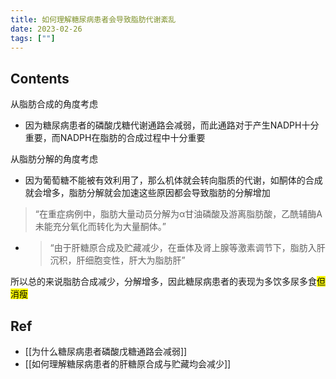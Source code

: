 ```yaml
---
title: 如何理解糖尿病患者会导致脂肪代谢紊乱
date: 2023-02-26
tags: [""]
--- 
```


## Contents

从脂肪合成的角度考虑
- 因为糖尿病患者的磷酸戊糖代谢通路会减弱，而此通路对于产生NADPH十分重要，而NADPH在脂肪的合成过程中十分重要

从脂肪分解的角度考虑
- 因为葡萄糖不能被有效利用了，那么机体就会转向脂质的代谢，如酮体的合成就会增多，脂肪分解就会加速这些原因都会导致脂肪的分解增加
<blockquote>
“在重症病例中，脂肪大量动员分解为α甘油磷酸及游离脂肪酸，乙酰辅酶A未能充分氧化而转化为大量酮体。”
</blockquote>

- <blockquote >
  “由于肝糖原合成及贮藏减少，在垂体及肾上腺等激素调节下，脂肪入肝沉积，肝细胞变性，肝大为脂肪肝”
</blockquote>
所以总的来说脂肪合成减少，分解增多，因此糖尿病患者的表现为多饮多尿多食<mark>但消瘦</mark>

## Ref
- [[为什么糖尿病患者磷酸戊糖通路会减弱]]
- [[如何理解糖尿病患者的肝糖原合成与贮藏均会减少]]
